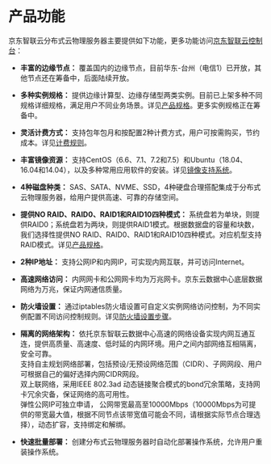 # 产品功能

京东智联云分布式云物理服务器主要提供如下功能，更多功能访问[京东智联云控制台](https://console.jdcloud.com/overview)：

- **丰富的边缘节点：**
覆盖国内的边缘节点，目前华东-台州（电信1）已开放，其他节点还在筹备中，后面陆续开放。
- **多种实例规格：**
提供边缘计算型、边缘存储型两类实例。目前已上架多种不同规格详细规格，满足用户不同业务场景。详见[产品规格](../Introduction/Specifications.md)。更多实例规格正在筹备中。
- **灵活计费方式：**
支持包年包月和按配置2种计费方式，用户可按需购买，节约成本。详见[计费规则](../Pricing/Billing-Rules.md)。
- **丰富镜像资源：**
支持CentOS（6.6、7.1、7.2和7.5）和Ubuntu（18.04、16.04和14.04），以及多种常用应用软件的安装。详见[镜像支持系统](../Operation-Guide/Image/Description-Image.md)。
- **4种磁盘种类：**
SAS、SATA、NVME、SSD，4种硬盘合理搭配集成于分布式云物理服务器，给用户提供高速、可靠的存储空间。
- **提供NO RAID、RAID0、RAID1和RAID10四种模式：**
系统盘若为单块，则提供RAID0；系统盘若为两块，则提供RAID1模式。根据数据盘的容量和块数，我们选择性提供NO RAID、RAID0、RAID1和RAID10四种模式。对应机型支持RAID模式。详见[产品规格](../Introduction/Specifications.md)。
- **2种IP地址：**
支持公网IP和内网IP，可实现内网互联，并可访问Internet。
- **高速网络访问：**
内网网卡和公网网卡均为万兆网卡。京东云数据中心底层数据网络为万兆，保证内网通信质量。
- **防火墙设置：**
通过iptables防火墙设置可自定义实例网络访问控制，为不同实例配置不同访问控制规则。详见[防火墙设置步骤](../Operation-Guide/Network-And-Security/Steps-Network-And-Security.md)。
- **隔离的网络架构：**
依托京东智联云数据中心高速的网络设备实现内网互通互连，提供高质量、高速度、低时延的内网环境。用户之间内部网络互相隔离，安全可靠。</br>
支持自主规划网络部署，包括预设/无预设网络范围（CIDR）、子网网段、用户可根据自己的偏好选择内网CIDR网段。</br>
双上联网络，采用IEEE 802.3ad 动态链接聚合模式的bond冗余策略，支持网卡冗余灾备，保证网络的高可用性。</br>
弹性公网IP可独立申请， 公网带宽最高至10000Mbps（10000Mbps为可提供的带宽最大值，根据不同节点该带宽值可能会不同，请根据实际节点合理选择），动态扩容，支持绑定和解绑。

- **快速批量部署：**
创建分布式云物理服务器时自动化部署操作系统，允许用户重装操作系统。

